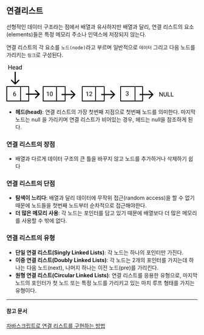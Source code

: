 ## 연결리스트

선형적인 데이터 구조라는 점에서 배열과 유사하지만 배열과 달리, 연결 리스트의 요소(elements)들은 특정 메모리 주소나 인덱스에 저장되지 않는다.

연결 리스트의 각 요소를 `노드(node)`라고 부르며 일반적으로 `데이터` 그리고 다음 노드를 가리키는 `링크`로 구성된다.

![alt text](image.png)

- **헤드(head)**: 연결 리스트의 가장 첫번째 지점으로 첫번째 노드를 의미한다. 마지막 노드는 null 을 가리키며 연결 리스트가 비어있는 경우, 헤드는 null을 참조하게 된다.

### 연결 리스트의 장점

- 배열과 다르게 데이터 구조의 큰 틀을 바꾸지 않고 노드를 추가하거나 삭제하기 쉽다

### 연결 리스트의 단점

- **탐색이 느리다**: 배열과 달리 데이터에 무작위 접근(random access)을 할 수 없기 때문에 노드들을 첫번째 노드부터 순차적으로 접근해야한다.
- **더 많은 메모리 사용**: 각 노드는 포인터를 담고 있기 때문에 배열보다 더 많은 메모리를 사용할 수 밖에 없다.

### 연결 리스트의 유형

- **단일 연결 리스트(Singly Linked Lists)**: 각 노드는 하나의 포인터만 가진다.
- **이중 연결 리스트(Doubly Linked Lists)**: 각 노드는 2개의 포인터를 가지는데 하나는 다음 노드(next), 나머지 하나는 이전 노드(pre)를 가리킨다.
- **원형 연결 리스트(Circular Linked Lists)**: 연결 리스트를 응용한 유형으로, 마지막 노드의 포인터가 첫 노드 또는 특정 노드를 가리키고 있는 마치 루프 형태를 가지는 유형이다.

---

#### 참고 문서

[자바스크립트로 연결 리스트를 구현하는 방법](https://www.freecodecamp.org/korean/news/implementing-a-linked-list-in-javascript/)
